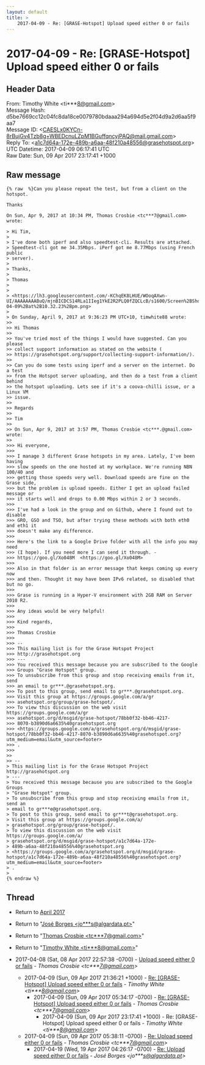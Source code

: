 ```yaml
---
layout: default
title: >
    2017-04-09 - Re: [GRASE-Hotspot] Upload speed either 0 or fails
---
```


# 2017-04-09 - Re: [GRASE-Hotspot] Upload speed either 0 or fails

## Header Data

From: Timothy White \<ti***8@gmail.com\><br>
Message Hash: d5be7669cc12c04fc8da18ce0079780bdaaa294a694d5e2f04d9a2d6aa5f9aa7<br>
Message ID: \<CAESLx0KYCn-8rBujGv4Tzb8g+WBEDcnuLZpM1BGuffqncyjPAQ@mail.gmail.com\><br>
Reply To: \<a1c7d64a-172e-489b-a6aa-48f210a48556@grasehotspot.org\><br>
UTC Datetime: 2017-04-09 06:17:41 UTC<br>
Raw Date: Sun, 09 Apr 2017 23:17:41 +1000<br>

## Raw message

```
{% raw  %}Can you please repeat the test, but from a client on the hotspot.

Thanks

On Sun, Apr 9, 2017 at 10:34 PM, Thomas Crosbie <tc***7@gmail.com> wrote:

> Hi Tim,
>
> I've done both iperf and also speedtest-cli. Results are attached.
> Speedtest-cli got me 34.35Mbps. iPerf got me 8.77Mbps (using French public
> server).
>
> Thanks,
>
> Thomas
>
>
> <https://lh3.googleusercontent.com/-KChqEK8LHUE/WOoqAXwn-UI/AAAAAAAABuQ/mjnBICDCS14RLa1IIeg1YkE2R2PLQ0fZQCLcB/s1600/Screen%2BShot%2B2017-04-09%2Bat%2B10.32.23%2Bpm.png>
>
> On Sunday, April 9, 2017 at 9:36:23 PM UTC+10, timwhite88 wrote:
>>
>> Hi Thomas
>>
>> You've tried most of the things I would have suggested. Can you please
>> collect support information as stated on the website (
>> https://grasehotspot.org/support/collecting-support-information/).
>>
>> Can you do some tests using iperf and a server on the internet. Do a test
>> from the Hotspot server uploading, and then do a test from a client behind
>> the hotspot uploading. Lets see if it's a coova-chilli issue, or a Linux VM
>> issue.
>>
>> Regards
>>
>> Tim
>>
>> On Sun, Apr 9, 2017 at 3:57 PM, Thomas Crosbie <tc***.@gmail.com> wrote:
>>
>>> Hi everyone,
>>>
>>> I manage 3 different Grase hotspots in my area. Lately, I've been having
>>> slow speeds on the one hosted at my workplace. We're running NBN 100/40 and
>>> getting those speeds very well. Download speeds are fine on the Grase side,
>>> but the problem is upload speeds. Either I get an upload failed message or
>>> it starts well and drops to 0.00 Mbps within 2 or 3 seconds.
>>>
>>> I've had a look in the group and on Github, where I found out to disable
>>> GRO, GSO and TSO, but after trying these methods with both eth0 and eth1 it
>>> doesn't make any difference.
>>>
>>> Here's the link to a Google Drive folder with all the info you may need
>>> (I hope). If you need more I can send it through. -
>>> https://goo.gl/Xo048M  <https://goo.gl/Xo048M>
>>>
>>> Also in that folder is an error message that keeps coming up every now
>>> and then. Thought it may have been IPv6 related, so disabled that but no go.
>>>
>>> Grase is running in a Hyper-V environment with 2GB RAM on Server 2010 R2.
>>>
>>> Any ideas would be very helpful!
>>>
>>> Kind regards,
>>>
>>> Thomas Crosbie
>>>
>>> --
>>> This mailing list is for the Grase Hotspot Project
>>> http://grasehotspot.org
>>> ---
>>> You received this message because you are subscribed to the Google
>>> Groups "Grase Hotspot" group.
>>> To unsubscribe from this group and stop receiving emails from it, send
>>> an email to gr***.@grasehotspot.org.
>>> To post to this group, send email to gr***.@grasehotspot.org.
>>> Visit this group at https://groups.google.com/a/gr
>>> asehotspot.org/group/grase-hotspot/.
>>> To view this discussion on the web visit https://groups.google.com/a/gr
>>> asehotspot.org/d/msgid/grase-hotspot/78bb0f32-bb46-4217-
>>> 8070-b3890d6a6635%40grasehotspot.org
>>> <https://groups.google.com/a/grasehotspot.org/d/msgid/grase-hotspot/78bb0f32-bb46-4217-8070-b3890d6a6635%40grasehotspot.org?utm_medium=email&utm_source=footer>
>>> .
>>>
>>
>> --
> This mailing list is for the Grase Hotspot Project http://grasehotspot.org
> ---
> You received this message because you are subscribed to the Google Groups
> "Grase Hotspot" group.
> To unsubscribe from this group and stop receiving emails from it, send an
> email to gr***e@grasehotspot.org.
> To post to this group, send email to gr***t@grasehotspot.org.
> Visit this group at https://groups.google.com/a/
> grasehotspot.org/group/grase-hotspot/.
> To view this discussion on the web visit https://groups.google.com/a/
> grasehotspot.org/d/msgid/grase-hotspot/a1c7d64a-172e-
> 489b-a6aa-48f210a48556%40grasehotspot.org
> <https://groups.google.com/a/grasehotspot.org/d/msgid/grase-hotspot/a1c7d64a-172e-489b-a6aa-48f210a48556%40grasehotspot.org?utm_medium=email&utm_source=footer>
> .
>
{% endraw %}
```

## Thread

+ Return to [April 2017](/archive/2017/04)

+ Return to "[José Borges <jo***s<span>@</span>algardata.pt>](/authors/jo___s_at_algardata_pt)"
+ Return to "[Thomas Crosbie <tc***7<span>@</span>gmail.com>](/authors/tc___7_at_gmail_com)"
+ Return to "[Timothy White <ti***8<span>@</span>gmail.com>](/authors/ti___8_at_gmail_com)"

+ 2017-04-08 (Sat, 08 Apr 2017 22:57:38 -0700) - [Upload speed either 0 or fails](/archive/2017/04/fcd6189788e52d7bccae8a8d629feefed15a434f2802c567d6191443abb008d4) - _Thomas Crosbie \<tc***7@gmail.com\>_
  + 2017-04-09 (Sun, 09 Apr 2017 21:36:21 +1000) - [Re: [GRASE-Hotspot] Upload speed either 0 or fails](/archive/2017/04/fd24dad03642879eef81face38181494959df19baef005dffd8eb4ca49db942d) - _Timothy White \<ti***8@gmail.com\>_
    + 2017-04-09 (Sun, 09 Apr 2017 05:34:17 -0700) - [Re: [GRASE-Hotspot] Upload speed either 0 or fails](/archive/2017/04/e7fff0e57c9341c3327e32eea669c2af18d0f6f1e1dbd4b13dd6dea180e85109) - _Thomas Crosbie \<tc***7@gmail.com\>_
      + 2017-04-09 (Sun, 09 Apr 2017 23:17:41 +1000) - Re: [GRASE-Hotspot] Upload speed either 0 or fails - _Timothy White \<ti***8@gmail.com\>_
  + 2017-04-09 (Sun, 09 Apr 2017 05:38:11 -0700) - [Re: Upload speed either 0 or fails](/archive/2017/04/f2249aa87cd10c7b40aa48ea5c0245cc234e93b5d4edbb8b80f075488d038ff6) - _Thomas Crosbie \<tc***7@gmail.com\>_
    + 2017-04-19 (Wed, 19 Apr 2017 04:26:17 -0700) - [Re: Upload speed either 0 or fails](/archive/2017/04/e10fb693dcc9c4c663d96ec4016612151cd502aaa2ae58f3bddf2694d4a98b20) - _José Borges \<jo***s@algardata.pt\>_

